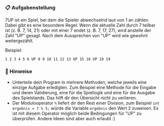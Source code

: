 ### 📋 Aufgabenstellung

7UP ist ein Spiel, bei dem die Spieler abwechselnd laut von 1 an zählen.
Dabei gibt es eine besondere Regel: Wenn die aktuelle Zahl durch 7 teilbar
ist (z. B. 7, 14, 21) oder mit einer 7 endet (z. B. 7, 17, 27), wird anstelle
der Zahl "UP" gesagt.
Nach dem Aussprechen von "UP" wird wie gewohnt weitergezählt.

Beispiel:

```
1 2 3 4 5 6 UP 8 9 10 11 12 13 UP 15 16 UP 18 19
```

### 🧩 Hinweise

- Unterteile dein Program in mehrere Methoden, welche jeweils eine einzige
  Aufgabe erledigten.
  Zum Beispiel eine Methode für die Eingabe und deren Validierung, eine für
  die Spiellogik und eine für die Ausgabe des Spielstands.
  Das hilft dir den Übersicht nicht zu verlieren.
- Der Modulooperator `%` liefert dir den Rest einer Division, zum Beispiel
  `int ergebnis = 7 % 5;` würde die Variable `ergebnis` den Wert 2 zuweisen.
  Es ist mit diesem Operator möglich beide Bedingungen für "UP" zu überprüfen.
  Andere Ideen sind aber auch erlaubt :)
